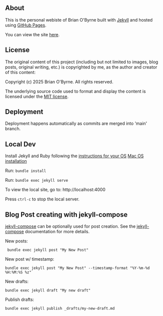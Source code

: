 ## About

This is the personal webiste of Brian O'Byrne built with [Jekyll](https://jekyllrb.com/) and hosted using [GitHub Pages](https://pages.github.com/).

You can view the site [here](https://3riano3yrne.github.io/).

## License

The original content of this project (including but not limited to images, blog posts, original writing, etc.) is copyrighted by me, as the author and creator of this content:

Copyright (c) 2025 Brian O'Byrne. All rights reserved.

The underlying source code used to format and display the content is licensed under the [MIT license](/LISCENSE.md).

## Deployment

Deployment happens automatically as commits are merged into 'main' branch.


## Local Dev

Install Jekyll and Ruby following the [instructions for your OS](https://jekyllrb.com/docs/installation/)
[Mac OS installation](https://jekyllrb.com/docs/installation/macos/)

Run: `bundle install`

Run: `bundle exec jekyll serve`

To view the local site, go to: http://localhost:4000

Press `ctrl-c` to stop the local server.


## Blog Post creating with jekyll-compose

[jekyll-compose](https://github.com/jekyll/jekyll-compose) can be optionally used for post creation. See the [jekyll-compose](https://github.com/jekyll/jekyll-compose) documentation for more details. 

New posts: 
```
 bundle exec jekyll post "My New Post"
```
New post w/ timestamp:
```
bundle exec jekyll post "My New Post" --timestamp-format "%Y-%m-%d %H:%M:%S %z"
```
New drafts:
```
bundle exec jekyll draft "My new draft"
```
Publish drafts:
```
bundle exec jekyll publish _drafts/my-new-draft.md
```
